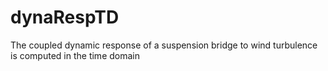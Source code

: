 # dynaRespTD
The coupled dynamic response of a suspension bridge to wind turbulence is computed in the time domain
